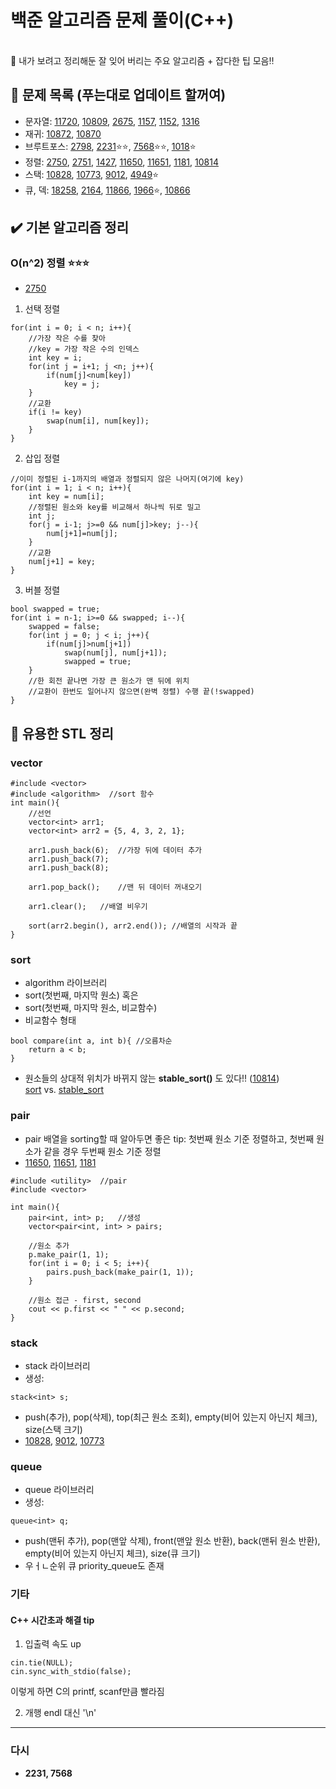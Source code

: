 # 백준 알고리즘 문제 풀이(C++)
<br>
👀 내가 보려고 정리해둔 잘 잊어 버리는 주요 알고리즘 + 잡다한 팁 모음‼️

## 🔄 문제 목록 (푸는대로 업데이트 할꺼여)
- 문자열: [11720](https://github.com/dldbdud314/ps-study/blob/master/11720.cpp), [10809](https://github.com/dldbdud314/ps-study/blob/master/10809.cpp), [2675](https://github.com/dldbdud314/ps-study/blob/master/2675.cpp), [1157](https://github.com/dldbdud314/ps-study/blob/master/1157.cpp), [1152](https://github.com/dldbdud314/ps-study/blob/master/1152.cpp), [1316](https://github.com/dldbdud314/ps-study/blob/master/1316.cpp)
- 재귀: [10872](https://github.com/dldbdud314/ps-study/blob/master/10872.cpp), [10870](https://github.com/dldbdud314/ps-study/blob/master/10870.cpp)
- 브루트포스: [2798](https://github.com/dldbdud314/ps-study/blob/master/2798.cpp), [2231](https://github.com/dldbdud314/ps-study/blob/master/2231.cpp)⭐️⭐️, [7568](https://github.com/dldbdud314/ps-study/blob/master/7568.cpp)⭐️⭐️, [1018](https://github.com/dldbdud314/ps-study/blob/master/1018.cpp)⭐️
- 정렬: [2750](https://github.com/dldbdud314/ps-study/blob/master/2750.cpp), [2751](https://github.com/dldbdud314/ps-study/blob/master/2751.cpp), [1427](https://github.com/dldbdud314/ps-study/blob/master/1427.cpp), [11650](https://github.com/dldbdud314/ps-study/blob/master/11650.cpp), [11651](https://github.com/dldbdud314/ps-study/blob/master/11651.cpp), [1181](https://github.com/dldbdud314/ps-study/blob/master/1181.cpp), [10814](https://github.com/dldbdud314/ps-study/blob/master/10814.cpp)
- 스택: [10828](https://github.com/dldbdud314/ps-study/blob/master/10828.cpp), [10773](https://github.com/dldbdud314/ps-study/blob/master/10773.cpp), [9012](https://github.com/dldbdud314/ps-study/blob/master/9012.cpp), [4949](https://github.com/dldbdud314/ps-study/blob/master/4949.cpp)⭐️
- 큐, 덱: [18258](https://github.com/dldbdud314/ps-study/blob/master/18258.cpp), [2164](https://github.com/dldbdud314/ps-study/blob/master/2164.cpp), [11866](https://github.com/dldbdud314/ps-study/blob/master/11866.cpp), [1966](https://github.com/dldbdud314/ps-study/blob/master/1966.cpp)⭐️, [10866](https://github.com/dldbdud314/ps-study/blob/master/10866.cpp)

## ✔️ 기본 알고리즘 정리
### O(n^2) 정렬 ⭐️⭐️⭐️
- [2750](https://github.com/dldbdud314/ps-study/blob/master/2750.cpp)
1. 선택 정렬
```
for(int i = 0; i < n; i++){
    //가장 작은 수를 찾아
    //key = 가장 작은 수의 인덱스
    int key = i;
    for(int j = i+1; j <n; j++){
        if(num[j]<num[key])
            key = j;
    }
    //교환
    if(i != key) 
        swap(num[i], num[key]);
    }
}
```

2. 삽입 정렬
```
//이미 정렬된 i-1까지의 배열과 정렬되지 않은 나머지(여기에 key)
for(int i = 1; i < n; i++){
    int key = num[i];
    //정렬된 원소와 key를 비교해서 하나씩 뒤로 밀고
    int j;
    for(j = i-1; j>=0 && num[j]>key; j--){
        num[j+1]=num[j];
    }
    //교환
    num[j+1] = key;
}
```

3. 버블 정렬
```
bool swapped = true;
for(int i = n-1; i>=0 && swapped; i--){
    swapped = false;
    for(int j = 0; j < i; j++){
        if(num[j]>num[j+1])
            swap(num[j], num[j+1]);
            swapped = true;
    }
    //한 회전 끝나면 가장 큰 원소가 맨 뒤에 위치
    //교환이 한번도 일어나지 않으면(완벽 정렬) 수행 끝(!swapped)
}
```

## 🔑 유용한 STL 정리
### vector
```
#include <vector>
#include <algorithm>  //sort 함수
int main(){
    //선언
    vector<int> arr1;
    vector<int> arr2 = {5, 4, 3, 2, 1};
    
    arr1.push_back(6);  //가장 뒤에 데이터 추가
    arr1.push_back(7);
    arr1.push_back(8);
    
    arr1.pop_back();    //맨 뒤 데이터 꺼내오기
    
    arr1.clear();   //배열 비우기
    
    sort(arr2.begin(), arr2.end()); //배열의 시작과 끝 
}
```

### sort
- algorithm 라이브러리 
- sort(첫번째, 마지막 원소) 혹은
- sort(첫번째, 마지막 원소, 비교함수)
- 비교함수 형태
```
bool compare(int a, int b){ //오름차순
    return a < b;
}
```
- 원소들의 상대적 위치가 바뀌지 않는 **stable_sort()** 도 있다!! ([10814](https://github.com/dldbdud314/ps-study/blob/master/10814.cpp))<br>
[sort](http://www.cplusplus.com/reference/algorithm/sort/) vs.
[stable_sort](http://www.cplusplus.com/reference/algorithm/stable_sort/)

### pair

- pair 배열을 sorting할 때 알아두면 좋은 tip: 첫번째 원소 기준 정렬하고, 첫번째 원소가 같을 경우 두번째 원소 기준 정렬
- [11650](https://github.com/dldbdud314/ps-study/blob/master/11650.cpp), [11651](https://github.com/dldbdud314/ps-study/blob/master/11651.cpp), [1181](https://github.com/dldbdud314/ps-study/blob/master/1181.cpp)
```
#include <utility>  //pair
#include <vector>

int main(){
    pair<int, int> p;   //생성
    vector<pair<int, int> > pairs;
    
    //원소 추가
    p.make_pair(1, 1);
    for(int i = 0; i < 5; i++){
        pairs.push_back(make_pair(1, 1));
    }
    
    //원소 접근 - first, second
    cout << p.first << " " << p.second;
}
```

### stack
- stack 라이브러리
- 생성:
```
stack<int> s;
```
- push(추가), pop(삭제), top(최근 원소 조회), empty(비어 있는지 아닌지 체크), size(스택 크기)
- [10828](https://github.com/dldbdud314/ps-study/blob/master/10828.cpp), [9012](https://github.com/dldbdud314/ps-study/blob/master/9012.cpp), [10773](https://github.com/dldbdud314/ps-study/blob/master/10773.cpp)

### queue
- queue 라이브러리
- 생성:
```
queue<int> q;
```
- push(맨뒤 추가), pop(맨앞 삭제), front(맨앞 원소 반환), back(맨뒤 원소 반환), empty(비어 있는지 아닌지 체크), size(큐 크기)
- 우ㅓㄴ순위 큐 priority_queue도 존재

### 기타
#### C++ 시간초과 해결 tip
1. 입출력 속도 up
```
cin.tie(NULL);
cin.sync_with_stdio(false);
```
이렇게 하면 C의 printf, scanf만큼 빨라짐

2. 개행
endl 대신 '\n'

------------------------------------
### 다시 
- **2231, 7568**
